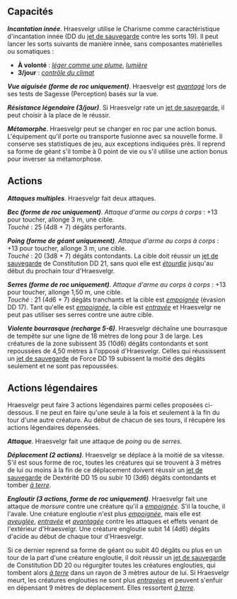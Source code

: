 ## Capacités
_**Incantation innée**_. Hraesvelgr utilise le Charisme comme caractéristique d'incantation innée (DD du [jet de sauvegarde](/utiliser-les-caracteristiques/#jets-de-sauvegarde) contre les sorts 19). Il peut lancer les sorts suivants de manière innée, sans composantes matérielles ou somatiques :
* **À volonté** : [_léger comme une plume_](/grimoire/leger-comme-une-plume/), [_lumière_](/grimoire/lumiere/)
* **3/jour** : [_contrôle du climat_](/grimoire/controle-du-climat/)

_**Vue aiguisée (forme de roc uniquement)**_. Hraesvelgr est [_avantagé_](/utiliser-les-caracteristiques/#avantage-et-desavantage) lors de ses tests de Sagesse (Perception) basés sur la vue.

_**Résistance légendaire (3/jour)**_. Si Hraesvelgr rate un [jet de sauvegarde](/utiliser-les-caracteristiques/#jets-de-sauvegarde), il peut choisir à la place de le réussir.

_**Métamorphe**_. Hraesvelgr peut se changer en roc par une action bonus. L'équipement qu'il porte ou transporte fusionne avec sa nouvelle forme. Il conserve ses statistiques de jeu, aux exceptions indiquées près. Il reprend sa forme de géant s'il tombe à 0 point de vie ou s'il utilise une action bonus pour inverser sa métamorphose.

## Actions
_**Attaques multiples**_. Hraesvelgr fait deux attaques.

_**Bec (forme de roc uniquement)**_. _Attaque d'arme au corps à corps_ : +13 pour toucher, allonge 3 m, une cible.  
_Touché_ : 25 (4d8 + 7) dégâts perforants.

_**Poing (forme de géant uniquement)**_. _Attaque d'arme au corps à corps_ : +13 pour toucher, allonge 3 m, une cible.  
_Touché_ : 20 (3d8 + 7) dégâts contondants. La cible doit réussir un [jet de sauvegarde](/utiliser-les-caracteristiques/#jets-de-sauvegarde) de Constitution DD 21, sans quoi elle est [_étourdie_](/gerer-la-sante-du-personnage/#etourdi) jusqu'au début du prochain tour d'Hraesvelgr.

_**Serres (forme de roc uniquement)**_. _Attaque d'arme au corps à corps_ : +13 pour toucher, allonge 1,50 m, une cible.  
_Touché_ : 21 (4d6 + 7) dégâts tranchants et la cible est [_empoignée_](/gerer-la-sante-du-personnage/#empoigne) (évasion DD 17). Tant qu'elle est [_empoignée_](/gerer-la-sante-du-personnage/#empoigne), la cible est [_entravée_](/gerer-la-sante-du-personnage/#entrave) et Hraesvelgr ne peut pas utiliser ses serres contre une autre cible.

_**Violente bourrasque (recharge 5-6)**_. Hraesvelgr déchaîne une bourrasque de tempête sur une ligne de 18 mètres de long pour 3 de large. Les créatures de la zone subissent 35 (10d6) dégâts contondants et sont repoussées de 4,50 mètres à l'opposé d'Hraesvelgr. Celles qui réussissent un [jet de sauvegarde](/utiliser-les-caracteristiques/#jets-de-sauvegarde) de Force DD 19 subissent la moitié des dégâts seulement et ne sont pas repoussées.

## Actions légendaires
Hraesvelgr peut faire 3 actions légendaires parmi celles proposées ci-dessous. Il ne peut en faire qu'une seule à la fois et seulement à la fin du tour d'une autre créature. Au début de chacun de ses tours, il récupère les actions légendaires dépensées.

_**Attaque**_. Hraesvelgr fait une attaque de _poing_ ou de _serres_.

_**Déplacement (2 actions)**_. Hraesvelgr se déplace à la moitié de sa vitesse. S'il est sous forme de roc, toutes les créatures qui se trouvent à 3 mètres de lui ou moins à la fin de ce déplacement doivent réussir un [jet de sauvegarde](/utiliser-les-caracteristiques/#jets-de-sauvegarde) de Dextérité DD 15 ou subir 10 (3d6) dégâts contondants et tomber [_à terre_](/gerer-la-sante-du-personnage/#a-terre).

_**Engloutir (3 actions, forme de roc uniquement)**_. Hraesvelgr fait une attaque de _morsure_ contre une créature qu'il a [_empoignée_](/gerer-la-sante-du-personnage/#empoigne). S'il la touche, il l'avale. Une créature engloutie n'est plus [_empoignée_](/gerer-la-sante-du-personnage/#empoigne), mais elle est [_aveuglée_](/gerer-la-sante-du-personnage/#aveugle), [_entravée_](/gerer-la-sante-du-personnage/#entrave) et [_avantagée_](/utiliser-les-caracteristiques/#avantage-et-desavantage) contre les attaques et effets venant de l'extérieur d'Hraesvelgr. Une créature engloutie subit 14 (4d6) dégâts d'acide au début de chaque tour d'Hraesvelgr.

Si ce dernier reprend sa forme de géant ou subit 40 dégâts ou plus en un tour de la part d'une créature engloutie, il doit réussir un [jet de sauvegarde](/utiliser-les-caracteristiques/#jets-de-sauvegarde) de Constitution DD 20 ou régurgiter toutes les créatures englouties, qui tombent alors [_à terre_](/gerer-la-sante-du-personnage/#a-terre) dans un rayon de 3 mètres autour de lui. Si Hraesvelgr meurt, les créatures englouties ne sont plus [_entravées_](/gerer-la-sante-du-personnage/#entrave) et peuvent s'enfuir en dépensant 9 mètres de déplacement. Elles ressortent [_à terre_](/gerer-la-sante-du-personnage/#a-terre).
